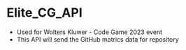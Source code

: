 # Elite_CG_API

- Used for Wolters Kluwer - Code Game 2023 event
- This API will send the GitHub matrics data for repository
